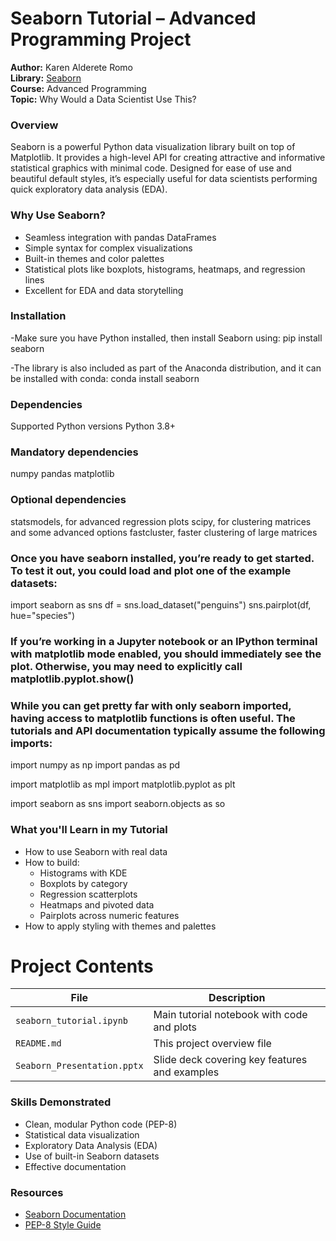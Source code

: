 # Seaborn Tutorial – Advanced Programming Project

**Author:** Karen Alderete Romo  
**Library:** [Seaborn](https://seaborn.pydata.org/)  
**Course:** Advanced Programming  
**Topic:** Why Would a Data Scientist Use This?

### Overview

Seaborn is a powerful Python data visualization library built on top of Matplotlib. It provides a high-level API for creating attractive and informative statistical graphics with minimal code. Designed for ease of use and beautiful default styles, it’s especially useful for data scientists performing quick exploratory data analysis (EDA).

### Why Use Seaborn?

- Seamless integration with pandas DataFrames
- Simple syntax for complex visualizations
- Built-in themes and color palettes
- Statistical plots like boxplots, histograms, heatmaps, and regression lines
- Excellent for EDA and data storytelling

### Installation

-Make sure you have Python installed, then install Seaborn using:
pip install seaborn 

-The library is also included as part of the Anaconda distribution, and it can be installed with conda:
conda install seaborn

### Dependencies
Supported Python versions
Python 3.8+

### Mandatory dependencies
numpy
pandas
matplotlib

### Optional dependencies
statsmodels, for advanced regression plots
scipy, for clustering matrices and some advanced options
fastcluster, faster clustering of large matrices

### Once you have seaborn installed, you’re ready to get started. To test it out, you could load and plot one of the example datasets:
import seaborn as sns
df = sns.load_dataset("penguins")
sns.pairplot(df, hue="species")

### If you’re working in a Jupyter notebook or an IPython terminal with matplotlib mode enabled, you should immediately see the plot. Otherwise, you may need to explicitly call matplotlib.pyplot.show()

### While you can get pretty far with only seaborn imported, having access to matplotlib functions is often useful. The tutorials and API documentation typically assume the following imports:

import numpy as np
import pandas as pd

import matplotlib as mpl
import matplotlib.pyplot as plt

import seaborn as sns
import seaborn.objects as so

### What you'll Learn in my Tutorial

- How to use Seaborn with real data
- How to build:
  - Histograms with KDE
  - Boxplots by category
  - Regression scatterplots
  - Heatmaps and pivoted data
  - Pairplots across numeric features
- How to apply styling with themes and palettes

# Project Contents

| File                       | Description                                       |
|--------------------------- |---------------------------------------------------|
| `seaborn_tutorial.ipynb`   | Main tutorial notebook with code and plots        |
| `README.md`                | This project overview file                        |
| `Seaborn_Presentation.pptx`| Slide deck covering key features and examples     |       

### Skills Demonstrated

- Clean, modular Python code (PEP-8)
- Statistical data visualization
- Exploratory Data Analysis (EDA)
- Use of built-in Seaborn datasets
- Effective documentation

### Resources

- [Seaborn Documentation](https://seaborn.pydata.org/)
- [PEP-8 Style Guide](https://peps.python.org/pep-0008/)


